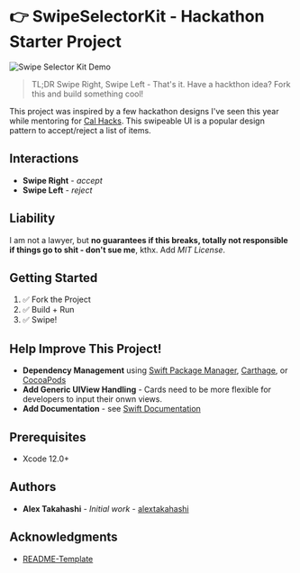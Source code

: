 # 👉 SwipeSelectorKit - Hackathon Starter Project

<img src="assets/2020_10_15_SwipeSelectorUIDemo.gif" alt="Swipe Selector Kit Demo" width=""/>

> TL;DR Swipe Right, Swipe Left - That's it.  Have a hackthon idea? Fork this and build something cool!

This project was inspired by a few hackathon designs I've seen this year while mentoring for [Cal Hacks](https://calhacks.io/).  This swipeable UI is a popular design pattern to accept/reject a list of items.

## Interactions
* **Swipe Right** - *accept*
* **Swipe Left** - *reject*

## Liability
I am not a lawyer, but **no guarantees if this breaks, totally not responsible if things go to shit - don't sue me**, kthx.  Add *MIT License*.

## Getting Started

1. ✅ Fork the Project
2. ✅ Build + Run 
3. ✅ Swipe!

## Help Improve This Project!

* **Dependency Management** using [Swift Package Manager](https://swift.org/package-manager/), [Carthage](https://github.com/Carthage/Carthage), or [CocoaPods](https://cocoapods.org/)
* **Add Generic UIView Handling** - Cards need to be more flexible for developers to input their onwn views.
* **Add Documentation** - see [Swift Documentation](https://nshipster.com/swift-documentation/)

## Prerequisites

* Xcode 12.0+

## Authors

* **Alex Takahashi** - *Initial work* - [alextakahashi](https://github.com/alextakahashi)

## Acknowledgments

* [README-Template](https://gist.github.com/PurpleBooth/109311bb0361f32d87a2)
